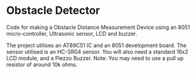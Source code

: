 # Obstacle Detector
Code for making a Obstacle Distance Measurement Device using an 8051 micro-controller, Ultrasonic sensor, LCD and buzzer.

The project utilises an AT89C51 IC and an 8051 development board.
The sensor utilised is an HC-SR04 sensor.
You will also need a standard 16x2 LCD module, and a Piezzo Buzzer.
Note: You may need to use a pull up resistor of around 10k ohms.

